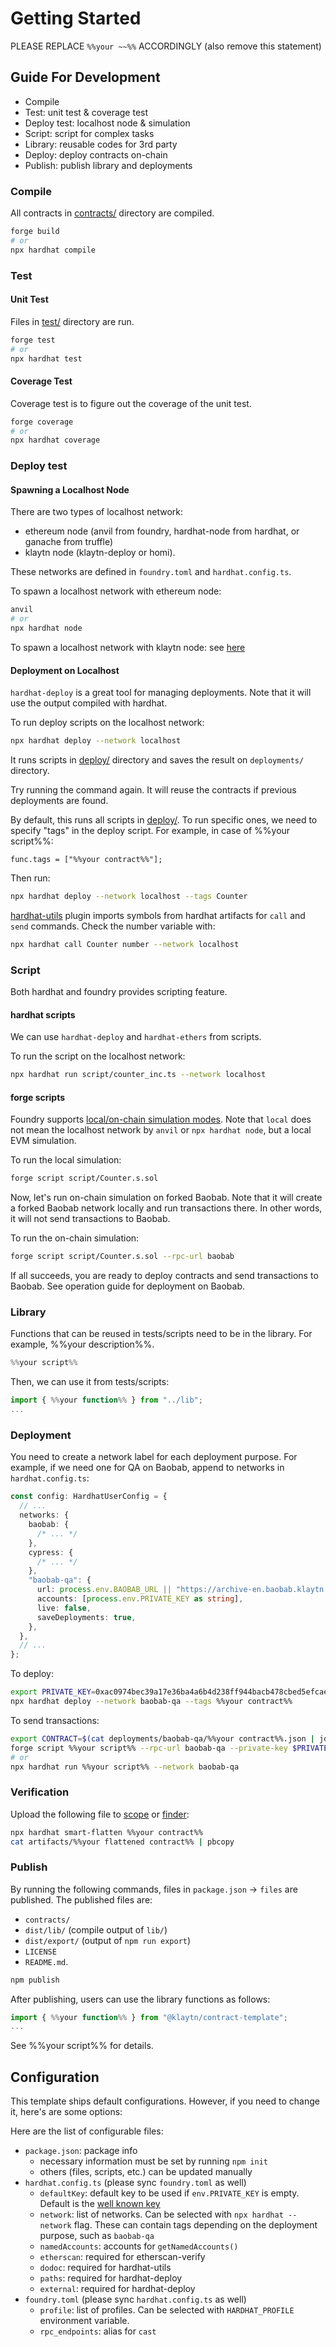 # Getting Started

PLEASE REPLACE `%%your ~~%%` ACCORDINGLY (also remove this statement)

## Guide For Development

- Compile
- Test: unit test & coverage test
- Deploy test: localhost node & simulation
- Script: script for complex tasks
- Library: reusable codes for 3rd party
- Deploy: deploy contracts on-chain
- Publish: publish library and deployments

### Compile

All contracts in [contracts/](contracts/) directory are compiled.

```bash
forge build
# or
npx hardhat compile
```

### Test

#### Unit Test

Files in [test/](test/) directory are run.

```bash
forge test
# or
npx hardhat test
```

#### Coverage Test

Coverage test is to figure out the coverage of the unit test.

```bash
forge coverage
# or
npx hardhat coverage
```

### Deploy test

#### Spawning a Localhost Node

There are two types of localhost network:

- ethereum node (anvil from foundry, hardhat-node from hardhat, or ganache from truffle)
- klaytn node (klaytn-deploy or homi).

These networks are defined in `foundry.toml` and `hardhat.config.ts`.

To spawn a localhost network with ethereum node:

```bash
anvil
# or
npx hardhat node
```

To spawn a localhost network with klaytn node: see [here](./KLAYTN-NODE-SETUP.md)

#### Deployment on Localhost

`hardhat-deploy` is a great tool for managing deployments. Note that it will use the output compiled with hardhat.

To run deploy scripts on the localhost network:

```bash
npx hardhat deploy --network localhost
```

It runs scripts in [deploy/](deploy/) directory and saves the result on `deployments/` directory.

Try running the command again. It will reuse the contracts if previous deployments are found.

By default, this runs all scripts in [deploy/](deploy/). To run specific ones, we need to specify "tags" in the deploy script. For example, in case of %%your script%%:

```
func.tags = ["%%your contract%%"];
```

Then run:

```bash
npx hardhat deploy --network localhost --tags Counter
```

[hardhat-utils](https://github.com/klaytn/hardhat-utils) plugin imports symbols from hardhat artifacts for `call` and `send` commands. Check the number variable with:

```bash
npx hardhat call Counter number --network localhost
```

### Script

Both hardhat and foundry provides scripting feature.

#### hardhat scripts

We can use `hardhat-deploy` and `hardhat-ethers` from scripts.

To run the script on the localhost network:

```bash
npx hardhat run script/counter_inc.ts --network localhost
```

#### forge scripts

Foundry supports [local/on-chain simulation modes](https://book.getfoundry.sh/tutorials/solidity-scripting#high-level-overview).
Note that `local` does not mean the localhost network by `anvil` or `npx hardhat node`, but a local EVM simulation.

To run the local simulation:

```bash
forge script script/Counter.s.sol
```

Now, let's run on-chain simulation on forked Baobab. Note that it will create a forked Baobab network locally and run transactions there. In other words, it will not send transactions to Baobab.

To run the on-chain simulation:

```bash
forge script script/Counter.s.sol --rpc-url baobab
```

If all succeeds, you are ready to deploy contracts and send transactions to Baobab.
See operation guide for deployment on Baobab.

### Library

Functions that can be reused in tests/scripts need to be in the library.
For example, %%your description%%.

```typescript
%%your script%%
```

Then, we can use it from tests/scripts:

```typescript
import { %%your function%% } from "../lib";
...
```

### Deployment

You need to create a network label for each deployment purpose.
For example, if we need one for QA on Baobab, append to networks in `hardhat.config.ts`:

```typescript
const config: HardhatUserConfig = {
  // ...
  networks: {
    baobab: {
      /* ... */
    },
    cypress: {
      /* ... */
    },
    "baobab-qa": {
      url: process.env.BAOBAB_URL || "https://archive-en.baobab.klaytn.net",
      accounts: [process.env.PRIVATE_KEY as string],
      live: false,
      saveDeployments: true,
    },
  },
  // ...
};
```

To deploy:

```bash
export PRIVATE_KEY=0xac0974bec39a17e36ba4a6b4d238ff944bacb478cbed5efcae784d7bf4f2ff80
npx hardhat deploy --network baobab-qa --tags %%your contract%%
```

To send transactions:

```bash
export CONTRACT=$(cat deployments/baobab-qa/%%your contract%%.json | jq -r .address)
forge script %%your script%% --rpc-url baobab-qa --private-key $PRIVATE_KEY --broadcast
# or
npx hardhat run %%your script%% --network baobab-qa
```

### Verification

Upload the following file to [scope](https://scope.klaytn.com/) or [finder](https://www.klaytnfinder.io/):

```bash
npx hardhat smart-flatten %%your contract%%
cat artifacts/%%your flattened contract%% | pbcopy
```

### Publish

By running the following commands, files in `package.json` -> `files` are published.
The published files are:

- `contracts/`
- `dist/lib/` (compile output of `lib/`)
- `dist/export/` (output of `npm run export`)
- `LICENSE`
- `README.md`.

```bash
npm publish
```

After publishing, users can use the library functions as follows:

```typescript
import { %%your function%% } from "@klaytn/contract-template";
...
```

See %%your script%% for details.

## Configuration

This template ships default configurations. However, if you need to change it, here's are some options:

Here are the list of configurable files:

- `package.json`: package info
  - necessary information must be set by running `npm init`
  - others (files, scripts, etc.) can be updated manually
- `hardhat.config.ts` (please sync `foundry.toml` as well)
  - `defaultKey`: default key to be used if `env.PRIVATE_KEY` is empty. Default is the [well known key](https://hardhat.org/hardhat-network/docs/reference#accounts)
  - `network`: list of networks. Can be selected with `npx hardhat --network` flag. These can contain tags depending on the deployment purpose, such as `baobab-qa`
  - `namedAccounts`: accounts for `getNamedAccounts()`
  - `etherscan`: required for etherscan-verify
  - `dodoc`: required for hardhat-utils
  - `paths`: required for hardhat-deploy
  - `external`: required for hardhat-deploy
- `foundry.toml` (please sync `hardhat.config.ts` as well)
  - `profile`: list of profiles. Can be selected with `HARDHAT_PROFILE` environment variable.
  - `rpc_endpoints`: alias for `cast`
